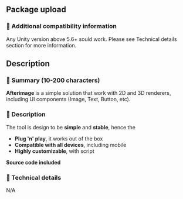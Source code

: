 ## Package upload

### :pencil: Additional compatibility information

Any Unity version above 5.6+ sould work. Please see Technical details section
for more information.

## Description

### :pencil: Summary (10-200 characters)

**Afterimage** is a simple solution that work with 2D and 3D renderers,
including UI components (Image, Text, Button, etc).

### :pencil: Description

The tool is design to be **simple** and **stable**, hence the

* **Plug 'n' play**, it works out of the box
* **Compatible with all devices**, including mobile
* **Highly customizable**, with script

**Source code included**

### :pencil: Technical details

N/A
